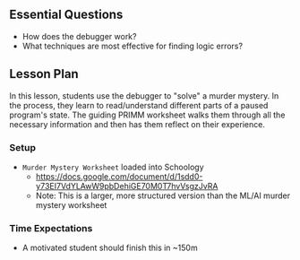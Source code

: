 ## Essential Questions

- How does the debugger work?
- What techniques are most effective for finding logic errors?

## Lesson Plan

In this lesson, students use the debugger to "solve" a murder mystery. In the
process, they learn to read/understand different parts of a paused program's
state. The guiding PRIMM worksheet walks them through all the necessary
information and then has them reflect on their experience.

### Setup

- `Murder Mystery Worksheet` loaded into Schoology
    - https://docs.google.com/document/d/1sdd0-y73EI7VdYLAwW9pbDehiGE70M0T7hvVsgzJvRA
    - Note: This is a larger, more structured version than the ML/AI murder mystery worksheet

### Time Expectations

- A motivated student should finish this in ~150m
